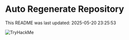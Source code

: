 # Auto Regenerate Repository

This README was last updated: 2025-05-20 23:25:53

 ![TryHackMe](https://tryhackme.com/badge/533634)